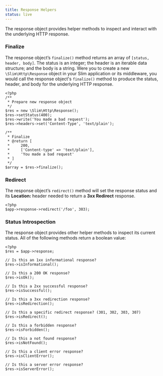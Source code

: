 ```yaml
---
title: Response Helpers
status: live
---
```


The response object provides helper methods to inspect and interact with the underlying HTTP response.

### Finalize

The response object’s `finalize()` method returns an array of `[status, header, body]`. The status is
an integer; the header is an iterable data structure; and the body is a string. Were you to create a new
`\Slim\Http\Response` object in your Slim application or its middleware, you would call the response object's
`finalize()` method to produce the status, header, and body for the underlying HTTP response.

    <?php
    /**
     * Prepare new response object
     */
    $res = new \Slim\Http\Response();
    $res->setStatus(400);
    $res->write('You made a bad request');
    $res->headers->set('Content-Type', 'text/plain');

    /**
     * Finalize
     * @return [
     *     200,
     *     ['Content-type' => 'text/plain'],
     *     'You made a bad request'
     * ]
     */
    $array = $res->finalize();

### Redirect

The response object’s `redirect()` method will set the response status and its **Location:** header needed to
return a **3xx Redirect** response.

    <?php
    $app->response->redirect('/foo', 303);

### Status Introspection

The response object provides other helper methods to inspect its current status. All of the following methods
return a boolean value:

    <?php
    $res = $app->response;

    // Is this an 1xx informational response?
    $res->isInformational();

    // Is this a 200 OK response?
    $res->isOk();

    // Is this a 2xx successful response?
    $res->isSuccessful();

    // Is this a 3xx redirection response?
    $res->isRedirection();

    // Is this a specific redirect response? (301, 302, 303, 307)
    $res->isRedirect();

    // Is this a forbidden response?
    $res->isForbidden();

    // Is this a not found response?
    $res->isNotFound();

    // Is this a client error response?
    $res->isClientError();

    // Is this a server error response?
    $res->isServerError();
